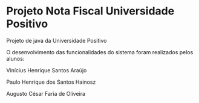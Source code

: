 # Projeto Nota Fiscal Universidade Positivo

Projeto de java da Universidade Positivo

O desenvolvimento das funcionalidades do sistema foram realizados pelos alunos:

Vinícius Henrique Santos Araújo

Paulo Henrique dos Santos Hainosz

Augusto César Faria de Oliveira
